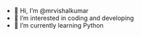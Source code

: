 - 👋 Hi, I’m @mrvishalkumar
- 👀 I’m interested in coding and developing
- 🌱 I’m currently learning Python
<!---
mrvishalkumar/mrvishalkumar is a ✨ special ✨ repository because its `README.md` (this file) appears on your GitHub profile.
You can click the Preview link to take a look at your changes.
--->
